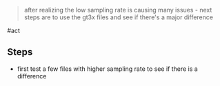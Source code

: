 > after realizing the low sampling rate is causing many issues - next steps are to use the gt3x files and see if there's a major difference

#act 

## Steps
- first test a few files with higher sampling rate to see if there is a difference

